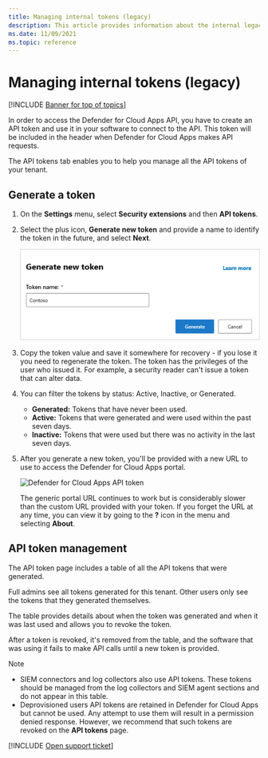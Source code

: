 ```yaml
---
title: Managing internal tokens (legacy)
description: This article provides information about the internal legacy method of generating and managing API tokens for Defender for Cloud Apps.
ms.date: 11/09/2021
ms.topic: reference
---
```

# Managing internal tokens (legacy)

[!INCLUDE [Banner for top of topics](includes/banner.md)]

In order to access the Defender for Cloud Apps API, you have to create an API token and use it in your software to connect to the API. This token will be included in the header when Defender for Cloud Apps makes API requests.

The API tokens tab enables you to help you manage all the API tokens of your tenant.

## Generate a token

1. On the **Settings** menu, select **Security extensions** and then **API tokens**.

1. Select the plus icon, **Generate new token** and provide a name to identify the token in the future, and select **Next**.

    ![Defender for Cloud Apps generates API token](media/api-token-gen.png)

1. Copy the token value and save it somewhere for recovery - if you lose it you need to regenerate the token. The token has the privileges of the user who issued it. For example, a security reader can't issue a token that can alter data.

1. You can filter the tokens by status: Active, Inactive, or Generated.

    - **Generated:** Tokens that have never been used.
    - **Active:** Tokens that were generated and were used within the past seven days.
    - **Inactive:** Tokens that were used but there was no activity in the last seven days.

1. After you generate a new token, you'll be provided with a new URL to use to access the Defender for Cloud Apps portal.

    ![Defender for Cloud Apps API token](media/generate-api-token.png)

    The generic portal URL continues to work but is considerably slower than the custom URL provided with your token. If you forget the URL at any time, you can view it by going to the **?** icon in the menu and selecting **About**.

## API token management

The API token page includes a table of all the API tokens that were generated.

Full admins see all tokens generated for this tenant. Other users only see the tokens that they generated themselves.

The table provides details about when the token was generated and when it was last used and allows you to revoke the token.

After a token is revoked, it's removed from the table, and the software that was using it fails to make API calls until a new token is provided.

> [!NOTE]
>
> - SIEM connectors and log collectors also use API tokens. These tokens should be managed from the log collectors and SIEM agent sections and do not appear in this table.
> - Deprovisioned users API tokens are retained in Defender for Cloud Apps but cannot be used. Any attempt to use them will result in a permission denied response. However, we recommend that such tokens are revoked on the **API tokens** page.

[!INCLUDE [Open support ticket](includes/support.md)]
